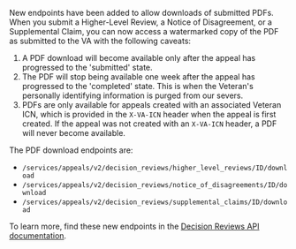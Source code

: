 New endpoints have been added to allow downloads of submitted PDFs. When you submit a Higher-Level Review, a Notice of Disagreement, or a Supplemental Claim, you can now access a watermarked copy of the PDF as submitted to the VA with the following caveats:

1. A PDF download will become available only after the appeal has progressed to the 'submitted' state.
2. The PDF will stop being available one week after the appeal has progressed to the 'completed' state. This is when the Veteran's personally identifying information is purged from our severs.
3. PDFs are only available for appeals created with an associated Veteran ICN, which is provided in the `X-VA-ICN` header when the appeal is first created. If the appeal was not created with an `X-VA-ICN` header, a PDF will never become available.

The PDF download endpoints are:
- `/services/appeals/v2/decision_reviews/higher_level_reviews/ID/download`
- `/services/appeals/v2/decision_reviews/notice_of_disagreements/ID/download`
- `/services/appeals/v2/decision_reviews/supplemental_claims/ID/download`

To learn more, find these new endpoints in the [Decision Reviews API documentation](https://developer.va.gov/explore/appeals/docs/decision_reviews?version=current). 
